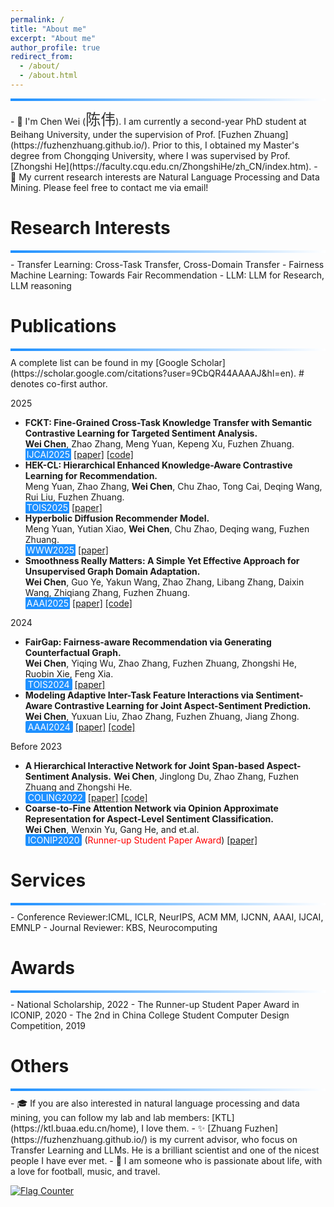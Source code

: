 ```yaml
---
permalink: /
title: "About me"
excerpt: "About me"
author_profile: true
redirect_from: 
  - /about/
  - /about.html
---
```


<div style="height: 4px; background: linear-gradient(to right, #1E90FF, white); margin: 10px 0;"></div>
- 📄 I'm Chen Wei (<span style="font-family: 'Brush Script MT', 'Lucida Handwriting', cursive; font-size: 24px; color: #333;">陈伟</span>). I am currently a second-year PhD student at Beihang University, under the supervision of Prof. [Fuzhen Zhuang](https://fuzhenzhuang.github.io/). Prior to this, I obtained my Master's degree from Chongqing University, where I was supervised by Prof. [Zhongshi He](https://faculty.cqu.edu.cn/ZhongshiHe/zh_CN/index.htm).
- 🎯 My current research interests are Natural Language Processing and  Data Mining. Please feel free to contact me via email!

Research Interests
=====
<div style="height: 4px; background: linear-gradient(to right, #1E90FF, white); margin: 10px 0;"></div>
- Transfer Learning: Cross-Task Transfer, Cross-Domain Transfer
- Fairness Machine Learning: Towards Fair Recommendation
- LLM: LLM for Research, LLM reasoning


Publications
=====
<div style="height: 4px; background: linear-gradient(to right, #1E90FF, white); margin: 10px 0;"></div>
 A complete list can be found in my [Google Scholar](https://scholar.google.com/citations?user=9CbQR44AAAAJ&hl=en). # denotes co-first author.

2025  
- **FCKT: Fine-Grained Cross-Task Knowledge Transfer with Semantic Contrastive Learning for Targeted Sentiment Analysis.**  
  **Wei Chen**, Zhao Zhang, Meng Yuan, Kepeng Xu, Fuzhen Zhuang.  
  <span style="background-color: #1E90FF; color: white; padding: 1px 2px; border-radius: 1px; font-weight: 0.6em;">IJCAI2025</span> [[paper]](https://cwei01.github.io/) [[code]](https://cwei01.github.io/)
- **HEK-CL: Hierarchical Enhanced Knowledge-Aware Contrastive Learning for Recommendation.**  
  Meng Yuan, Zhao Zhang, **Wei Chen**, Chu Zhao, Tong Cai, Deqing Wang, Rui Liu, Fuzhen Zhuang.  
  <span style="background-color: #1E90FF; color: white; padding: 1px 2px; border-radius: 1px; font-weight:  0.6em;">TOIS2025</span> [[paper]](https://dl.acm.org/doi/10.1145/3728463)
- **Hyperbolic Diffusion Recommender Model.**  
  Meng Yuan, Yutian Xiao, **Wei Chen**, Chu Zhao, Deqing wang, Fuzhen Zhuang.  
  <span style="background-color: #1E90FF; color: white; padding: 1px 2px; border-radius: 1px; font-weight:  0.6em;">WWW2025</span> [[paper]](https://arxiv.org/html/2504.01541v1)
- **Smoothness Really Matters: A Simple Yet Effective Approach for Unsupervised Graph Domain Adaptation.**  
  **Wei Chen**,  Guo Ye, Yakun Wang, Zhao Zhang, Libang Zhang, Daixin Wang, Zhiqiang Zhang, Fuzhen Zhuang.  
  <span style="background-color: #1E90FF; color: white; padding: 1px 2px; border-radius: 1px; font-weight:  0.6em;">AAAI2025</span> [[paper]](https://arxiv.org/abs/2412.11654) [[code]](https://github.com/cwei01/TDSS)
  
2024  
-  **FairGap: Fairness-aware Recommendation via Generating Counterfactual Graph.**  
  **Wei Chen**, Yiqing Wu, Zhao Zhang, Fuzhen Zhuang, Zhongshi He, Ruobin Xie, Feng Xia.  
  <span style="background-color: #1E90FF; color: white; padding: 1px 4px; border-radius: 2px; font-weight:  0.6em;">TOIS2024</span> [[paper]](https://dl.acm.org/doi/10.1145/3638352)
-  **Modeling Adaptive Inter-Task Feature Interactions via Sentiment-Aware Contrastive Learning for Joint Aspect-Sentiment Prediction.**  
   **Wei Chen**, Yuxuan Liu, Zhao Zhang, Fuzhen Zhuang, Jiang Zhong.  
  <span style="background-color: #1E90FF; color: white; padding: 1px 4px; border-radius: 2px; font-weight:  0.6em;">AAAI2024</span> [[paper]](https://ojs.aaai.org/index.php/AAAI/article/view/29731) [[code]](https://github.com/sugarfreeLiuYuXuan/AIFI-for-ABSA)

Before 2023  
-  **A Hierarchical Interactive Network for Joint Span-based Aspect-Sentiment Analysis.**
   **Wei Chen**, Jinglong Du, Zhao Zhang, Fuzhen Zhuang and Zhongshi He.  
  <span style="background-color: #1E90FF; color: white; padding: 1px 4px;  border-radius: 2px; font-weight:  0.6em;">COLING2022</span> [[paper]](https://aclanthology.org/2022.coling-1.611/) [[code]](cwei01/hi-asa)  
- **Coarse-to-Fine Attention Network via Opinion Approximate Representation for Aspect-Level Sentiment Classification.**  
  **Wei Chen**, Wenxin Yu, Gang He, and et.al.  
  <span style="background-color: #1E90FF; color: white; padding: 1px 4px;  border-radius: 2px; font-weight:  0.6em;">ICONIP2020</span>
  (<span style="color:red">Runner-up Student Paper Award</span>) [[paper]](https://link.springer.com/chapter/10.1007/978-3-030-63830-6_59)


Services
=====
<div style="height: 4px; background: linear-gradient(to right, #1E90FF, white); margin: 10px 0;"></div>
- Conference Reviewer:ICML, ICLR, NeurIPS, ACM MM, IJCNN, AAAI, IJCAI, EMNLP
- Journal Reviewer: KBS, Neurocomputing


Awards
=====
<div style="height: 4px; background: linear-gradient(to right, #1E90FF, white); margin: 10px 0;"></div>
- National Scholarship, 2022
- The Runner-up Student Paper Award in ICONIP, 2020
- The 2nd in China College Student Computer Design Competition, 2019



Others
=====
<div style="height: 4px; background: linear-gradient(to right, #1E90FF, white); margin: 10px 0;"></div>
- 🎓 If you are also interested in natural language processing and data mining, you can follow my lab and lab members: [KTL](https://ktl.buaa.edu.cn/home), I love them.
- ✨ [Zhuang Fuzhen](https://fuzhenzhuang.github.io/) is my current advisor, who focus on Transfer Learning and LLMs. He is a brilliant scientist and one of the nicest people I have ever met.
- 🌈 I am someone who is passionate about life, with a love for football, music, and travel.

<a href="https://info.flagcounter.com/kvwb"><img src="https://s11.flagcounter.com/count/kvwb/bg_FFFFFF/txt_000000/border_CCCCCC/columns_5/maxflags_15/viewers_0/labels_0/pageviews_0/flags_0/percent_0/" alt="Flag Counter" border="0"></a>
